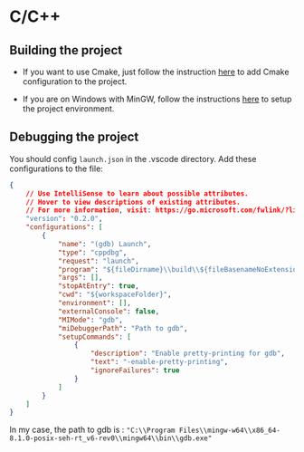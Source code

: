 # C/C++

## Building the project

- If you want to use Cmake, just follow the instruction [here](https://vector-of-bool.github.io/docs/vscode-cmake-tools/getting_started.html) to add Cmake configuration to the project.

- If you are on Windows with MinGW, follow the instructions [here](https://code.visualstudio.com/docs/cpp/config-mingw) to setup the project environment.

## Debugging the project

You should config `launch.json` in the .vscode directory.
Add these configurations to the file:

```json
{
    // Use IntelliSense to learn about possible attributes.
    // Hover to view descriptions of existing attributes.
    // For more information, visit: https://go.microsoft.com/fwlink/?linkid=830387
    "version": "0.2.0",
    "configurations": [
        {
            "name": "(gdb) Launch",
            "type": "cppdbg",
            "request": "launch",
            "program": "${fileDirname}\\build\\${fileBasenameNoExtension}.exe",
            "args": [],
            "stopAtEntry": true,
            "cwd": "${workspaceFolder}",
            "environment": [],
            "externalConsole": false,
            "MIMode": "gdb",
            "miDebuggerPath": "Path to gdb",
            "setupCommands": [
                {
                    "description": "Enable pretty-printing for gdb",
                    "text": "-enable-pretty-printing",
                    "ignoreFailures": true
                }
            ]
        }
    ]
}
```

In my case, the path to gdb is :
`"C:\\Program Files\\mingw-w64\\x86_64-8.1.0-posix-seh-rt_v6-rev0\\mingw64\\bin\\gdb.exe"`

